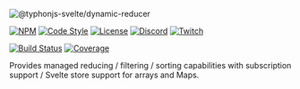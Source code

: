 ![@typhonjs-svelte/dynamic-reducer](https://i.imgur.com/3NJ7ej8.jpg)

[![NPM](https://img.shields.io/npm/v/@typhonjs-svelte/dynamic-reducer.svg?label=npm)](https://www.npmjs.com/package/@typhonjs-svelte/dynamic-reducer)
[![Code Style](https://img.shields.io/badge/code%20style-allman-yellowgreen.svg?style=flat)](https://en.wikipedia.org/wiki/Indent_style#Allman_style)
[![License](https://img.shields.io/badge/license-MPLv2-yellowgreen.svg?style=flat)](https://github.com/typhonjs-svelte/dynamic-reducer/blob/main/LICENSE)
[![Discord](https://img.shields.io/discord/737953117999726592?label=TyphonJS%20Discord)](https://discord.gg/mnbgN8f)
[![Twitch](https://img.shields.io/twitch/status/typhonrt?style=social)](https://www.twitch.tv/typhonrt)

[![Build Status](https://github.com/typhonjs-svelte/dynamic-reducer/workflows/CI/CD/badge.svg)](#)
[![Coverage](https://img.shields.io/codecov/c/github/typhonjs-svelte/dynamic-reducer.svg)](https://codecov.io/github/typhonjs-svelte/dynamic-reducer)


Provides managed reducing / filtering / sorting capabilities with subscription support / Svelte store support for 
arrays and Maps.
